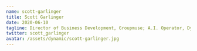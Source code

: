```yaml
---
name: scott-garlinger
title: Scott Garlinger
date: 2020-06-10
tagline: Director of Business Development, Groupmuse; A.I. Operator, Dynasty
twitter: scott_garlinger
avatar: /assets/dynamic/scott-garlinger.jpg
---
```

